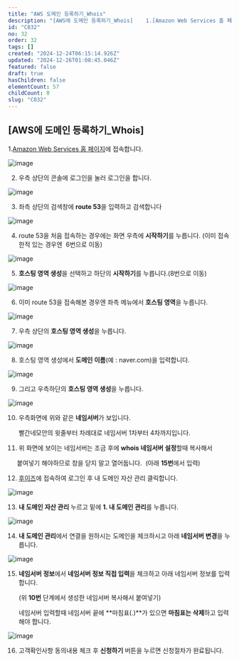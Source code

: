 ```yaml
---
title: "AWS 도메인 등록하기_Whois"
description: "[AWS에 도메인 등록하기_Whois]    1.[Amazon Web Services 홈 페이지](https://aws.amazon.com/ko/)에 접속합니다.    ![](https://lh7-rt.googleusercontent.com/docsz/AD_4nX..."
id: "C032"
no: 32
order: 32
tags: []
created: "2024-12-24T06:15:14.926Z"
updated: "2024-12-26T01:08:45.046Z"
featured: false
draft: true
hasChildren: false
elementCount: 57
childCount: 0
slug: "C032"
---
```


## [AWS에 도메인 등록하기_Whois]



1.[Amazon Web Services 홈 페이지](https://aws.amazon.com/ko/)에 접속합니다.



![image](https://lh7-rt.googleusercontent.com/docsz/AD_4nXeGorxppA_2YxWfvfNYxCCcxcR4AGO5wkca6cun2QnfIpfwKhswJ2uFNgZtrpOOYX-fCPPDy04A-G_lOTc5ck5FrnOf0JxNhVymhDiyTCDhC8G24TdQe34A5Ho4Ljz5XMhg0BK5MQ?key=YqS6IU_DJn3vrikIkYy671mF)

2. 우측 상단의 콘솔에 로그인을 눌러 로그인을 합니다.



![image](https://lh7-rt.googleusercontent.com/docsz/AD_4nXfEzvznE3sq0dmD2CetPQt_Dp4iST2-0iX5eE0QjOAJkbWQrQHM3rtj4F92NJoAI_1pybTyHjejrvII1IS8ApQSqOrGjOtA_wNZm2aX5vIg2ZiwkGy5g-CwiqyMkbNHn1C-6x8p0w?key=YqS6IU_DJn3vrikIkYy671mF)

3. 좌측 상단의 검색창에 **route 53**을 입력하고 검색합니다



![image](https://lh7-rt.googleusercontent.com/docsz/AD_4nXeBXDpCK325OJyhTPmIpjJnrzOXspn-NuUpsybm0m5d4kF8fkBxvWnCy27lYwzK-0t5-XCPbDRXDjf__HYOq3K6_QnxaDOhOHdH7g4QDzDsadLHk4ddXEsPuQil1NQG7PEPN7z3FA?key=YqS6IU_DJn3vrikIkYy671mF)

4. route 53을 처음 접속하는 경우에는 화면 우측에 **시작하기**를 누릅니다. (이미 접속한적 있는 경우엔  6번으로 이동)



![image](https://lh7-rt.googleusercontent.com/docsz/AD_4nXdq6KjDrJqIsIIQY_ogOXNxmkGKkx9fot9ViJMaqx8tEb1bATmyDRIapNMQkyLa3Rvh0hWgKaHhgjK2wmMcY_JHnU1920xMlH6VSuxKALV2hfISVswW8dwWGa1khbpgiEAC8CcYAw?key=YqS6IU_DJn3vrikIkYy671mF)

5. **호스팅 영역 생성**을 선택하고 하단의 **시작하기**를 누릅니다.(8번으로 이동)



![image](https://lh7-rt.googleusercontent.com/docsz/AD_4nXelSAMz3vO2FTemHGBlZ-Uw1SwATIPRrAKvMse6YSr-RD4_FhEqFaaK0GWfEVxGBAG84IHlvqyQ-G_gFSBykjvzshHQtoEL0rKiYyO5sU-YcIYzW6HnmvsdKSR_5CMLvTqc1_1gIA?key=YqS6IU_DJn3vrikIkYy671mF)

6. 이미 route 53을 접속해본  경우엔 좌측 메뉴에서 **호스팅 영역**을 누릅니다.



![image](https://lh7-rt.googleusercontent.com/docsz/AD_4nXfGWWlAqz1Dk8XBkMDY2c0vocTxN19vwqqwVVDPXzxhUUo2LO7DhDpz-EaT0S1SSkrzTa5YCSluMVDYJVQ1wXDH6IyvwEuGVFjuJCWUoJ2LQUfSBjrT4u5N2dg_hK8csJgnipg4?key=YqS6IU_DJn3vrikIkYy671mF)

7. 우측 상단의 **호스팅 영역 생성**을 누릅니다.



![image](https://lh7-rt.googleusercontent.com/docsz/AD_4nXcb-kIwOjrNhGja1Rn6yeIO-a3Rkj0tpb6Oqj9gJbqkQWvUasmimeQbPVMMPICKxIGDxm2iTE_5WsQO1NbQqQx4MoSrjnSFGqnkE1w65wpnf5omvUCrFsgq0oa_YByR0oU96KeSUQ?key=YqS6IU_DJn3vrikIkYy671mF)

8. 호스팅 영역 생성에서 **도메인 이름**(예 : naver.com)을 입력합니다.



![image](https://lh7-rt.googleusercontent.com/docsz/AD_4nXd7W-ewjDqdgoHcRi9t_SuQuhigdFVxpZclRuEh6ZYwMCS7M9mxwGkPwc8FDbuX8wU6Zl5VAJwcZedJgX7LjCwQ9C8B0Alx_B6GGxi4jaMW9nFIa1_LK62a9tKQAi0s3ERzFx42?key=YqS6IU_DJn3vrikIkYy671mF)

9. 그리고 우측하단의 **호스팅 영역 생성**을 누릅니다.



![image](https://lh7-rt.googleusercontent.com/docsz/AD_4nXeAl3e4iDfjn5GcM41dLapZrsUUwvTPpgbgEKxpRLPvy27kyyl-OF7HfCTwlz5WSw9G6BhvWcYq8zmiBBhsUwLVxZls2uO-ZP3co2VFriPUCdJI_g7_Qfw_BlmJbltjdHWrVoLosw?key=YqS6IU_DJn3vrikIkYy671mF)

10. 우측화면에 위와 같은 **네임서버**가 보입니다.

      빨간네모안의 윗줄부터 차례대로 네임서버 1차부터 4차까지입니다.



11. 위 화면에 보이는 네임서버는 조금 후에 **whois 네임서버 설정**할때 복사해서 

     붙여넣기 해야하므로 창을 닫지 말고 열어둡니다.  (아래 **15번**에서 입력)



12. [후이즈](https://domain.whois.co.kr/)에 접속하여 로그인 후 내 도메인 자산 관리 클릭합니다.



![image](https://lh7-rt.googleusercontent.com/docsz/AD_4nXcOPZ9HZANSU2Kuswcmr2i0kNzwx40pCC467k3tV3LbTQITs0D02-bf5eO4UvmD5Gs8Zlz0kesU47IVSZvHfZcQTtQmPTYwTP8u3CuuZ8-qPP-ycCN2yV4PyKLVjtEyg3ALZsyHAg?key=YqS6IU_DJn3vrikIkYy671mF)

13. **내 도메인 자산 관리** 누르고 밑에 **1. 내 도메인 관리**를 누릅니다.



![image](https://lh7-rt.googleusercontent.com/docsz/AD_4nXerHXP2lYxa52AxljYMUvT-INONIMFpzDwP3np4tTMMlq15I9BvCwpYOAl_eYR_vTdIY1Ja4hkQlJT7eNtyFqJnHCag09m9IpFI6b8T3N0zBcZGDH6m1bzK28NpKP36ajMec5qp7g?key=YqS6IU_DJn3vrikIkYy671mF)

14. **내 도메인 관리**에서 연결을 원하시는 도메인을 체크하시고 아래 **네임서버 변경**을 누릅니다.



![image](https://lh7-rt.googleusercontent.com/docsz/AD_4nXfwOs1As3gJ9WWUyYRy3oJcVtgHZtW_8BW4E9M4v_25cbbrfpkBfqq0ttoKSdErtlHlW931gQGftLIjTFsZ4i9G6muX-w9tCaiqKDsiIFIjY8Im8EPgs016wKW6bPRrjgoEdww2Yw?key=YqS6IU_DJn3vrikIkYy671mF)

15. **네임서버 정보**에서 **네임서버 정보 직접 입력**을 체크하고 아래 네임서버 정보를 입력합니다. 

      (위 **10번** 단계에서 생성한 네임서버 복사해서 붙여넣기) 

      네임서버 입력할때 네임서버 끝에 **마침표(.)**가 있으면 **마침표는 삭제**하고 입력해야 합니다.



![image](https://lh7-rt.googleusercontent.com/docsz/AD_4nXem9AOeQfHOYwzAosqd9oNNqX0b4AnLf-rsMvbsGv8nH_qoKaozYn1cPJNCxS9Z9yH_W35J9KxS4U7fAnyT6Zr_dXC8tmpUiXY_0z9CHq0MjpZSoEunJz7-lQgRmXiJFYWPlgjbnw?key=YqS6IU_DJn3vrikIkYy671mF)

16. 고객확인사항 동의내용 체크 후 **신청하기** 버튼을 누르면 신청절차가 완료됩니다.
